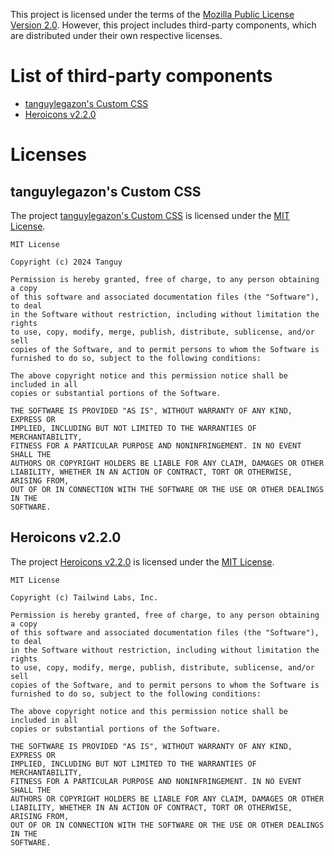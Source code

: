 This project is licensed under the terms of the [Mozilla Public License Version 2.0](LICENSE).
However, this project includes third-party components, which are distributed under their own respective licenses.

# List of third-party components

- [tanguylegazon's Custom CSS](#tanguylegazons-custom-css)
- [Heroicons v2.2.0](#heroicons-v2.2.0)

# Licenses

## tanguylegazon's Custom CSS

The project [tanguylegazon's Custom CSS](https://github.com/tanguylegazon/custom-css/) is licensed under the
[MIT License](https://github.com/tanguylegazon/custom-css/blob/main/LICENSE).

```text
MIT License

Copyright (c) 2024 Tanguy

Permission is hereby granted, free of charge, to any person obtaining a copy
of this software and associated documentation files (the "Software"), to deal
in the Software without restriction, including without limitation the rights
to use, copy, modify, merge, publish, distribute, sublicense, and/or sell
copies of the Software, and to permit persons to whom the Software is
furnished to do so, subject to the following conditions:

The above copyright notice and this permission notice shall be included in all
copies or substantial portions of the Software.

THE SOFTWARE IS PROVIDED "AS IS", WITHOUT WARRANTY OF ANY KIND, EXPRESS OR
IMPLIED, INCLUDING BUT NOT LIMITED TO THE WARRANTIES OF MERCHANTABILITY,
FITNESS FOR A PARTICULAR PURPOSE AND NONINFRINGEMENT. IN NO EVENT SHALL THE
AUTHORS OR COPYRIGHT HOLDERS BE LIABLE FOR ANY CLAIM, DAMAGES OR OTHER
LIABILITY, WHETHER IN AN ACTION OF CONTRACT, TORT OR OTHERWISE, ARISING FROM,
OUT OF OR IN CONNECTION WITH THE SOFTWARE OR THE USE OR OTHER DEALINGS IN THE
SOFTWARE.
```

## Heroicons v2.2.0

The project [Heroicons v2.2.0](https://github.com/tailwindlabs/heroicons/) is licensed under the
[MIT License](https://github.com/tailwindlabs/heroicons/blob/v2.2.0/LICENSE).

```text
MIT License

Copyright (c) Tailwind Labs, Inc.

Permission is hereby granted, free of charge, to any person obtaining a copy
of this software and associated documentation files (the "Software"), to deal
in the Software without restriction, including without limitation the rights
to use, copy, modify, merge, publish, distribute, sublicense, and/or sell
copies of the Software, and to permit persons to whom the Software is
furnished to do so, subject to the following conditions:

The above copyright notice and this permission notice shall be included in all
copies or substantial portions of the Software.

THE SOFTWARE IS PROVIDED "AS IS", WITHOUT WARRANTY OF ANY KIND, EXPRESS OR
IMPLIED, INCLUDING BUT NOT LIMITED TO THE WARRANTIES OF MERCHANTABILITY,
FITNESS FOR A PARTICULAR PURPOSE AND NONINFRINGEMENT. IN NO EVENT SHALL THE
AUTHORS OR COPYRIGHT HOLDERS BE LIABLE FOR ANY CLAIM, DAMAGES OR OTHER
LIABILITY, WHETHER IN AN ACTION OF CONTRACT, TORT OR OTHERWISE, ARISING FROM,
OUT OF OR IN CONNECTION WITH THE SOFTWARE OR THE USE OR OTHER DEALINGS IN THE
SOFTWARE.
```